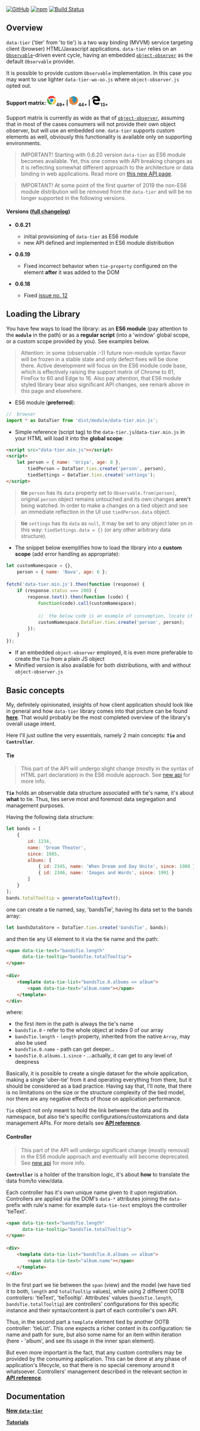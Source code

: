 [![GitHub](https://img.shields.io/github/license/gullerya/data-tier.svg)](https://github.com/gullerya/data-tier)
[![npm](https://img.shields.io/npm/v/data-tier.svg?label=npm%20data-tier)](https://www.npmjs.com/package/data-tier)
[![Build Status](https://travis-ci.org/gullerya/data-tier.svg?branch=master)](https://travis-ci.org/gullerya/data-tier)

## Overview

`data-tier` ('tier' from 'to tie') is a two way binding (MVVM) service targeting client (browser) HTML/Javascript applications.
`data-tier` relies on an [`Observable`](https://github.com/gullerya/object-observer/blob/master/docs/observable.md)-driven event cycle, having an embedded [`object-observer`](https://github.com/gullerya/object-observer) as the default `Observable` provider.

It is possible to provide custom `Observable` implementation. In this case you may want to use lighter `data-tier-wo-oo.js` where `object-observer.js` opted out.

#### Support matrix: ![CHROME](https://github.com/gullerya/data-tier/raw/master/docs/icons/chrome.png)<sub>49+</sub> | ![FIREFOX](https://github.com/gullerya/data-tier/raw/master/docs/icons/firefox.png)<sub>44+</sub> | ![EDGE](https://github.com/gullerya/data-tier/raw/master/docs/icons/edge.png)<sub>13+</sub>
Support matrix is currently as wide as that of [`object-observer`](https://github.com/gullerya/object-observer), assuming that in most of the cases consumers will not provide their own object observer, but will use an embedded one.
`data-tier` supports custom elements as well, obviously this functionality is available only on supporting environments.

> IMPORTANT! Starting with 0.6.20 version `data-tier` as ES6 module becomes available.
Yet, this one comes with API breaking changes as it is reflecting somewhat different approach to the architecture or data binding in web applications.
Read more on [this new API page](https://github.com/gullerya/data-tier/blob/master/new-readme.md).

> IMPORTANT! At some point of the first quarter of 2019 the non-ES6 module distribution will be removed from the `data-tier` and will be no longer supported in the following versions.

#### Versions ([full changelog](https://github.com/gullerya/data-tier/blob/master/docs/changelog.md))

* __0.6.21__
  * initial provisioning of `data-tier` as ES6 module
  * new API defined and implemented in ES6 module distribution

* __0.6.19__
  * Fixed incorrect behavior when `tie-property` configured on the element **after** it was added to the DOM

* __0.6.18__
  * Fixed [issue no. 12](https://github.com/gullerya/data-tier/issues/12)

## Loading the Library

You have few ways to load the library: as an __ES6 module__ (pay attention to the __`module`__ in the path) or as a __regular script__ (into a 'window' global scope, or a custom scope provided by you). See examples below.

> Attention: in some (observable :-)) future non-module syntax flavor will be frozen in a stable state and only defect fixes will be done there.
Active development will focus on the ES6 module code base, which is effectively raising the support matrix of Chrome to 61, FireFox to 60 and Edge to 16.
Also pay attention, that ES6 module styled library bear also significant API changes, see remark above in this page and elsewhere.

* ES6 module (__preferred__):
```javascript
//  browser
import * as DataTier from 'dist/module/data-tier.min.js';
```

* Simple reference (script tag) to the `data-tier.js`/`data-tier.min.js` in your HTML will load it into the __global scope__:
```html
<script src="data-tier.min.js"></script>
<script>
    let person = { name: 'Uriya', age: 8 },
        tiedPerson = DataTier.ties.create('person', person),
        tiedSettings = DataTier.ties.create('settings');
</script>
```
> __tie__ `person` has its `data` property set to `Observable.from(person)`, original `person` object remains untouched and its own changes __aren't__ being watched.
In order to make a changes on a tied object and see an immediate reflection in the UI use `tiedPerson.data` object.

> __tie__ `settings` has its `data` as `null`, it may be set to any object later on in this way: `tiedSettings.data = {}` (or any other arbitrary data structure).

* The snippet below exemplifies how to load the library into a __custom scope__ (add error handling as appropriate):
```javascript
let customNamespace = {},
    person = { name: 'Nava', age: 6 };

fetch('data-tier.min.js').then(function (response) {
    if (response.status === 200) {
        response.text().then(function (code) {
            Function(code).call(customNamespace);

            //  the below code is an example of consumption, locate it in your app lifecycle/flow as appropriate
            customNamespace.DataTier.ties.create('person', person);
        });
    }
});
```
- If an embedded `object-observer` employed, it is even more preferable to create the `Tie` from a plain JS object 
- Minified version is also available for both distributions, with and without `object-observer.js`


## Basic concepts

My, definitely opinionated, insights of how client application should look like in general and how `data-tier` library comes into that picture can be found [__here__](https://github.com/gullerya/data-tier/blob/master/docs/client-app-architecture.md). That would probably be the most completed overview of the library's overall usage intent.

Here I'll just outline the very essentials, namely 2 main concepts: __`Tie`__ and __`Controller`__.


#### Tie
> This part of the API will undergo slight change (mostly in the syntax of HTML part declaration) in the ES6 module approach.
See [new api](https://github.com/gullerya/data-tier/blob/master/new-readme.md) for more info.

__`Tie`__ holds an observable data structure associated with tie's name, it's about __what__ to tie.
Thus, ties serve most and foremost data segregation and management purposes.

Having the following data structure:
```javascript
let bands = [
    {
        id: 1234,
        name: 'Dream Theater',
        since: 1985,
        albums: [
            { id: 2345, name: 'When Dream and Day Unite', since: 1988 },
            { id: 2346, name: 'Images and Words', since: 1991 }
        ]
    }
];
bands.totalTooltip = generateTooltipText();
```
one can create a tie named, say, 'bandsTie', having its data set to the bands array:
```javascript
let bandsDataStore = DataTier.ties.create('bandsTie', bands);
```

and then tie any UI element to it via the tie name and the path:
```html
<span data-tie-text="bandsTie.length"
      data-tie-tooltip="bandsTie.totalTooltip">
</span>

<div>
    <template data-tie-list="bandsTie.0.albums => album">
        <span data-tie-text="album.name"></span>
    </template>
</div>
```
where:
* the first item in the path is always the tie's name
* `bandsTie.0` - refer to the whole object at index 0 of our array
* `bandsTie.length` - `length` property, inherited from the native `Array`, may also be used
* `bandsTie.0.name` - path can get deeper...
* `bandsTie.0.albums.1.since` - ...actually, it can get to any level of deepness

Basically, it is possible to create a single dataset for the whole application, making a single 'uber-tie' from it and operating everything from there, but it should be considered as a bad practice.
Having say that, I'll note, that there is no limitations on the size or the structure complexity of the tied model, nor there are any negative effects of those on application performance.

`Tie` object not only meant to hold the link between the data and its namespace, but also tie's specific configurations/customizations and data management APIs.
For more details see [__API reference__](https://github.com/gullerya/data-tier/blob/master/docs/api-reference.md).


#### Controller
> This part of the API will undergo significant change (mostly removal) in the ES6 module approach and eventually will become deprecated.
See [new api](https://github.com/gullerya/data-tier/blob/master/new-readme.md) for more info.

__`Controller`__ is a holder of the transition logic, it's about __how__ to translate the data from/to view/data.

Each controller has it's own unique name given to it upon registration.
Controllers are applied via the DOM's `data-*` attributes joining the `data-` prefix with rule's name: for example `data-tie-text` employs the controller 'tieText'.
```html
<span data-tie-text="bandsTie.length"
      data-tie-tooltip="bandsTie.totalTooltip">
</span>

<div>
    <template data-tie-list="bandsTie.0.albums => album">
        <span data-tie-text="album.name"></span>
    </template>
</div>
```
In the first part we tie between the `span` (view) and the model (we have tied it to both, `length` and `totalTooltip` values), while using 2 different OOTB controllers: 'tieText', 'tieTooltip'.
Attributes' values (`bandsTie.length`, `bandsTie.totalTooltip`) are controllers' configurations for this specific instance and their syntax/content is part of each controller's own API.

Thus, in the second part a `template` element tied by another OOTB controller: 'tieList'.
This one expects a richer content in its configuration: tie name and path for sure, but also some name for an item within iteration (here - 'album', and see its usage in the inner span element).

But even more important is the fact, that any custom controllers may be provided by the consuming application.
This can be done at any phase of application's lifecycle, so that there is no special ceremony around it whatsoever.
Controllers' management described in the relevant section in [__API reference__](https://github.com/gullerya/data-tier/blob/master/docs/api-reference.md).

## Documentation
[__New `data-tier`__](https://github.com/gullerya/data-tier/blob/master/new-readme.md)

[__Tutorials__](https://github.com/gullerya/data-tier/blob/master/docs/tutorials.md)
